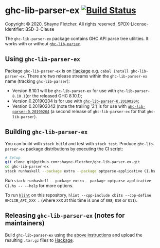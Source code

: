 # ghc-lib-parser-ex [![Build Status](https://shayne-fletcher.visualstudio.com/ghc-lib-parser-ex/_apis/build/status/shayne-fletcher.ghc-lib-parser-ex?branchName=master)](https://shayne-fletcher.visualstudio.com/ghc-lib-parser-ex/_build/latest?definitionId=1&branchName=master)
Copyright © 2020, Shayne Fletcher. All rights reserved.
SPDX-License-Identifier: BSD-3-Clause

The `ghc-lib-parser-ex` package contains GHC API parse tree utilities. It works with or without [`ghc-lib-parser`](https://github.com/digital-asset/ghc-lib).

## Using `ghc-lib-parser-ex`

Package `ghc-lib-parser-ex` is on [Hackage](https://hackage.haskell.org/package/ghc-lib-parser-ex) e.g. `cabal install ghc-lib-parser-ex`. There are two release streams within the `ghc-lib-parser-ex` name (tracking `ghc-lib-parser`):

* Version 8.10.1 will be `ghc-lib-parser-ex` for use with `ghc-lib-parser-8.10.1`(or the released GHC 8.10.1);
* Version 0.20190204 is for use with [`ghc-lib-parser-0.20190204`](http://hackage.haskell.org/package/ghc-lib-0.20190204);
* Version 0.201902042 (note the trailing '2') is for use with [`ghc-lib-parser-0.20190204`](http://hackage.haskell.org/package/ghc-lib-0.20190204) (a second release of `ghc-lib-parser-ex` for that `ghc-lib-parser`).

## Building `ghc-lib-parser-ex`

You can build with `stack build` and test with `stack test`. Produce `ghc-lib-parser-ex` package distributions by executing the CI script:
```bash
# Setup
git clone git@github.com:shayne-fletcher/ghc-lib-parser-ex.git
cd ghc-lib-parser-ex
stack runhaskell --package extra --package optparse-applicative CI.hs
```
Run `stack runhaskell --package extra --package optparse-applicative CI.hs -- --help` for more options.

To run [`hlint`](https://github.com/ndmitchell/hlint) on this repository, `hlint --cpp-include cbits --cpp-define GHCLIB_API_XXX .` (where `XXX` at this time is one of `808`, `810` or `811`).

## Releasing `ghc-lib-parser-ex` (notes for maintainers)

Build `ghc-lib-parser-ex` using the [above instructions](#building-ghc-lib-parser-ex)  and upload the resulting `.tar.gz` files to [Hackage](https://hackage.haskell.org/upload).
